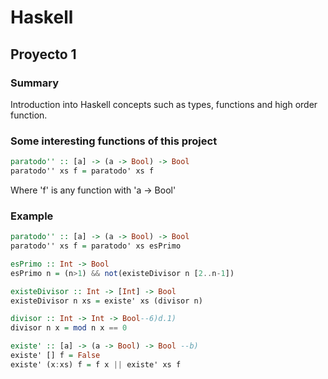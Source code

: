 # Haskell

## Proyecto 1

### Summary
Introduction into Haskell concepts such as types, functions and high order function.

### Some interesting functions of this project 

``` haskell 
paratodo'' :: [a] -> (a -> Bool) -> Bool
paratodo'' xs f = paratodo' xs f
```
Where 'f' is any function with 'a -> Bool'

### Example
``` haskell 
paratodo'' :: [a] -> (a -> Bool) -> Bool 
paratodo'' xs f = paratodo' xs esPrimo

esPrimo :: Int -> Bool
esPrimo n = (n>1) && not(existeDivisor n [2..n-1])

existeDivisor :: Int -> [Int] -> Bool
existeDivisor n xs = existe' xs (divisor n)

divisor :: Int -> Int -> Bool--6)d.1)
divisor n x = mod n x == 0

existe' :: [a] -> (a -> Bool) -> Bool --b)
existe' [] f = False
existe' (x:xs) f = f x || existe' xs f
```
